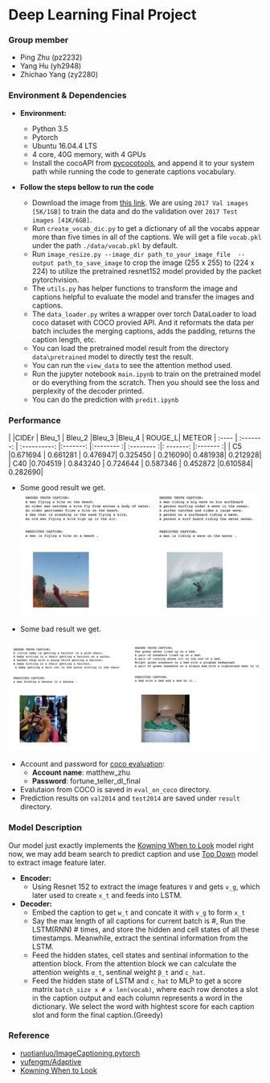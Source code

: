 # Deep Learning Final Project

### Group member
- Ping Zhu     (pz2232) <br>
- Yang Hu      (yh2948) <br>
- Zhichao Yang (zy2280)<br>

### Environment & Dependencies
- **Environment:**
	- Python 3.5
	- Pytorch
	- Ubuntu 16.04.4 LTS
	- 4 core, 40G memory, with 4 GPUs
	- Install the cocoAPI from [pycocotools](https://github.com/cocodataset/cocoapi), and append it to your system path while running the code to generate captions vocabulary.

- **Follow the steps bellow to run the code**
	- Download the image from [this link](http://cocodataset.org/#download). We are using `2017 Val images [5K/1GB]` to train the data and do the validation over `2017 Test images [41K/6GB]`. 
	- Run `create_vocab_dic.py` to get a dictionary of all the vocabs appear more than five times in all of the captions. We will get a file `vocab.pkl` under the path `./data/vocab.pkl` by default.
	- Run `image_resize.py --image_dir path_to_your_image_file  --output path_to_save_image` to crop the image (255 x 255) to (224 x 224) to utilize the pretrained resnet152 model provided by the packet pytorchvision.
	- The `utils.py` has helper functions to transform the image and captions helpful to evaluate the model and transfer the images and captions.
	- The `data_loader.py` writes a wrapper over torch DataLoader to load coco dataset with COCO provied API. And it reformats the data per batch includes the merging captions, adds the padding, returns the caption length, etc.
	- You can load the pretrained model result from the directory `data\pretrained` model to directly test the result.
	- You can run the `view_data` to see the attention method used.
	- Run the jupyter notebook `main.ipynb` to train on the pretrained model or do everything from the scratch. Then you should see the loss and perplexity of the decoder printed.
	- You can do the prediction with `predit.ipynb`


### Performance 
    

|       |CIDEr | Bleu_1   | Bleu_2  |Bleu_3   |Bleu_4 | ROUGE_L| METEOR
| :---- | :-------: | :----------: |:-------: |:-------- :| :-------- :|: -------: |:------- :|
|  C5  |0.671694 |  0.661281 | 0.476947| 0.325450 | 0.216090| 0.481938| 0.212928|
|  C40 |0.704519 | 0.843240 | 0.724644 | 0.587346 | 0.452872 |0.610584| 0.282690|


- Some good result we get.
![](./result/pic/caption_good.jpg)


- Some bad result we get.

![](./result/pic/caption_fail.jpg)



- Account and password for [coco evaluation](https://competitions.codalab.org/competitions/3221#participate-submit_results):
    - **Account name**:  matthew_zhu
    - **Password**:   fortune_teller_dl_final
- Evalutaion from COCO is saved in `eval_on_coco` directory.
- Prediction results on `val2014` and `test2014` are saved under `result` directory.


### Model Description 
Our model just exactly implements the [Kowning When to Look](https://arxiv.org/abs/1612.01887) model right now, we may add beam search to predict caption and use [Top Down](https://arxiv.org/abs/1707.07998) model to extract image feature later.

- **Encoder:**
	- Using Resnet 152 to extract the image features `V` and gets `v_g`, which later used to create `x_t` and feeds into LSTM.
- **Decoder:**
	- Embed the caption to get `w_t` and concate it with `v_g` to form `x_t`
	- Say the max length of all captions for current batch is #, Run the LSTM(RNN) # times, and store the hidden and cell states of all these timestamps. Meanwhile, extract the sentinal information from the LSTM.
	- Feed the hidden states, cell states and sentinal information to the attention block. From the attention block we can calculate the attention weights `α_t`, sentinal weight `β_t` and `c_hat`.
	- Feed the hidden state of LSTM and `c_hat` to MLP to get a score matrix `batch_size x # x len(vocab)`, where each row denotes a slot in the caption output and each column represents a word in the dictionary. We select the word with hightest score for each caption slot and form the final caption.(Greedy)

### Reference

- [ruotianluo/ImageCaptioning.pytorch](https://github.com/ruotianluo/ImageCaptioning.pytorch)
- [yufengm/Adaptive](https://github.com/yufengm/Adaptive)
- [Kowning When to Look](https://arxiv.org/abs/1612.01887)